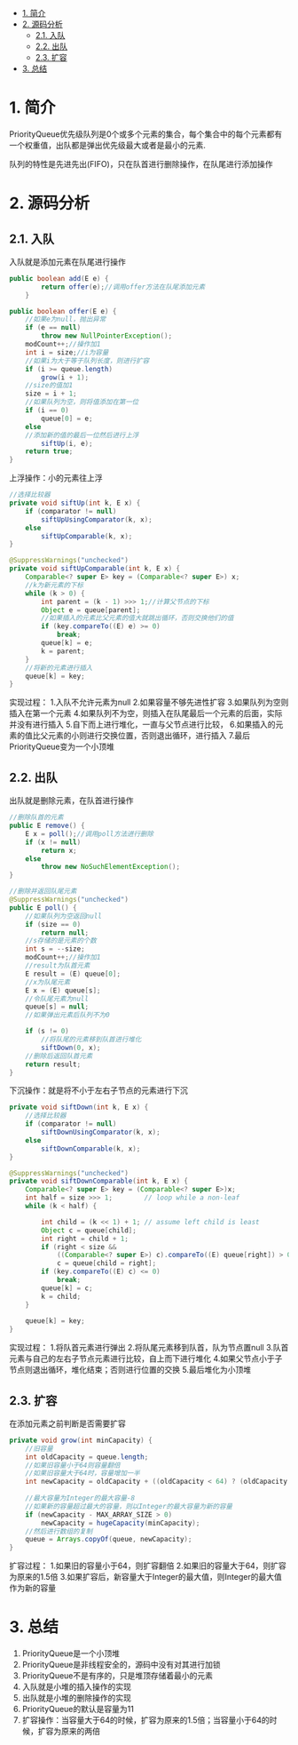 <!-- TOC -->

- [1. 简介](#1-简介)
- [2. 源码分析](#2-源码分析)
    - [2.1. 入队](#21-入队)
    - [2.2. 出队](#22-出队)
    - [2.3. 扩容](#23-扩容)
- [3. 总结](#3-总结)

<!-- /TOC -->
# 1. 简介
PriorityQueue优先级队列是0个或多个元素的集合，每个集合中的每个元素都有一个权重值，出队都是弹出优先级最大或者是最小的元素.

队列的特性是先进先出(FIFO)，只在队首进行删除操作，在队尾进行添加操作
 
# 2. 源码分析

## 2.1. 入队
入队就是添加元素在队尾进行操作

```java
public boolean add(E e) {
        return offer(e);//调用offer方法在队尾添加元素
    }

public boolean offer(E e) {
    //如果e为null，抛出异常
    if (e == null)
        throw new NullPointerException();
    modCount++;//操作加1
    int i = size;//i为容量
    //如果i为大于等于队列长度，则进行扩容
    if (i >= queue.length)
        grow(i + 1);
    //size的值加1
    size = i + 1;
    //如果队列为空，则将值添加在第一位
    if (i == 0)
        queue[0] = e;
    else
    //添加新的值的最后一位然后进行上浮
        siftUp(i, e);
    return true;
}

```
上浮操作：小的元素往上浮
```java
//选择比较器
private void siftUp(int k, E x) {
    if (comparator != null)
        siftUpUsingComparator(k, x);
    else
        siftUpComparable(k, x);
}

@SuppressWarnings("unchecked")
private void siftUpComparable(int k, E x) {
    Comparable<? super E> key = (Comparable<? super E>) x;
    //k为新元素的下标
    while (k > 0) {
        int parent = (k - 1) >>> 1;//计算父节点的下标
        Object e = queue[parent];
        //如果插入的元素比父元素的值大就跳出循环，否则交换他们的值
        if (key.compareTo((E) e) >= 0)
            break;
        queue[k] = e;
        k = parent;
    }
    //将新的元素进行插入
    queue[k] = key;
}
```
实现过程：
1.入队不允许元素为null
2.如果容量不够先进性扩容
3.如果队列为空则插入在第一个元素
4.如果队列不为空，则插入在队尾最后一个元素的后面，实际并没有进行插入
5.自下而上进行堆化，一直与父节点进行比较，
6.如果插入的元素的值比父元素的小则进行交换位置，否则退出循环，进行插入
7.最后PriorityQueue变为一个小顶堆

## 2.2. 出队
出队就是删除元素，在队首进行操作
```java
//删除队首的元素
public E remove() {
    E x = poll();//调用poll方法进行删除
    if (x != null)
        return x;
    else
        throw new NoSuchElementException();
}

//删除并返回队尾元素
@SuppressWarnings("unchecked")
public E poll() {
    //如果队列为空返回null
    if (size == 0)
        return null;
    //s存储的是元素的个数
    int s = --size;
    modCount++;//操作加1
    //result为队首元素
    E result = (E) queue[0];
    //x为队尾元素
    E x = (E) queue[s];
    //令队尾元素为null
    queue[s] = null;
    //如果弹出元素后队列不为0

    if (s != 0)
        //将队尾的元素移到队首进行堆化
        siftDown(0, x);
    //删除后返回队首元素
    return result;
}
```
下沉操作：就是将不小于左右子节点的元素进行下沉
```java
private void siftDown(int k, E x) {
    //选择比较器
    if (comparator != null)
        siftDownUsingComparator(k, x);
    else
        siftDownComparable(k, x);
}

@SuppressWarnings("unchecked")
private void siftDownComparable(int k, E x) {
    Comparable<? super E> key = (Comparable<? super E>)x;
    int half = size >>> 1;        // loop while a non-leaf
    while (k < half) {

        int child = (k << 1) + 1; // assume left child is least
        Object c = queue[child];
        int right = child + 1;
        if (right < size &&
            ((Comparable<? super E>) c).compareTo((E) queue[right]) > 0)
            c = queue[child = right];
        if (key.compareTo((E) c) <= 0)
            break;
        queue[k] = c;
        k = child;
    }
    
    queue[k] = key;
}

```
实现过程：
1.将队首元素进行弹出
2.将队尾元素移到队首，队为节点置null
3.队首元素与自己的左右子节点元素进行比较，自上而下进行堆化
4.如果父节点小于子节点则退出循环，堆化结束；否则进行位置的交换
5.最后堆化为小顶堆

## 2.3. 扩容
在添加元素之前判断是否需要扩容
```java
private void grow(int minCapacity) {
    //旧容量
    int oldCapacity = queue.length;
    //如果旧容量小于64则容量翻倍
    //如果旧容量大于64时，容量增加一半
    int newCapacity = oldCapacity + ((oldCapacity < 64) ? (oldCapacity + 2) : (oldCapacity >> 1));
    
    //最大容量为Integer的最大容量-8
    //如果新的容量超过最大的容量，则以Integer的最大容量为新的容量
    if (newCapacity - MAX_ARRAY_SIZE > 0)
        newCapacity = hugeCapacity(minCapacity);
    //然后进行数组的复制
    queue = Arrays.copyOf(queue, newCapacity);
}
```
扩容过程：
1.如果旧的容量小于64，则扩容翻倍
2.如果旧的容量大于64，则扩容为原来的1.5倍
3.如果扩容后，新容量大于Integer的最大值，则Integer的最大值作为新的容量

# 3. 总结
1. PriorityQueue是一个小顶堆
2. PriorityQueue是非线程安全的，源码中没有对其进行加锁
3. PriorityQueue不是有序的，只是堆顶存储着最小的元素
4. 入队就是小堆的插入操作的实现
5. 出队就是小堆的删除操作的实现
6. PriorityQueue的默认是容量为11
7. 扩容操作：当容量大于64的时候，扩容为原来的1.5倍；当容量小于64的时候，扩容为原来的两倍
 